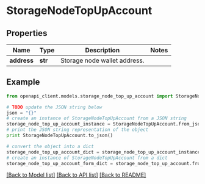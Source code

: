 # StorageNodeTopUpAccount


## Properties
Name | Type | Description | Notes
------------ | ------------- | ------------- | -------------
**address** | **str** | Storage node wallet address. | 

## Example

```python
from openapi_client.models.storage_node_top_up_account import StorageNodeTopUpAccount

# TODO update the JSON string below
json = "{}"
# create an instance of StorageNodeTopUpAccount from a JSON string
storage_node_top_up_account_instance = StorageNodeTopUpAccount.from_json(json)
# print the JSON string representation of the object
print StorageNodeTopUpAccount.to_json()

# convert the object into a dict
storage_node_top_up_account_dict = storage_node_top_up_account_instance.to_dict()
# create an instance of StorageNodeTopUpAccount from a dict
storage_node_top_up_account_form_dict = storage_node_top_up_account.from_dict(storage_node_top_up_account_dict)
```
[[Back to Model list]](../README.md#documentation-for-models) [[Back to API list]](../README.md#documentation-for-api-endpoints) [[Back to README]](../README.md)


